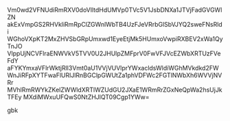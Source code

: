 Vm0wd2VFNUdiRmRXV0doVlltdHdUMVp0TVc5V1JsbDNXa1JTVjFadGVGWlZN
akExVmpGS2RHVkliRmRpClZGWnlWbTB4UzFJeVRrbGlSbVJYQ2sweFNsRldi
WGhoVXpKT2MxZHVSbGRpUmxwd1EyeEtjMk5HUmxoVwpiRXBEV2xWa1QyTnJO
VlppUjNCVFlraENWVkV5TVV0U2JHUlpZMFprV0FwVFJVcEZWbXRTUzFVeFdY
aFYKYmxaVFlrWktjRll3Vmt0aU1VVjVUVlprYWxacldsWldiWGhMVkdkd2FW
WnJiRFpXYTFwaFlURlJlRnBGClpGWUtZa1phVDFWc2FGTlNWbXh6WVVjNVRr
MVhlRmRWYkZKelZWWldXRTlWZUdGU2JXaE1WRmRrZGxNeQpWa2hsUjJkTFEy
MXdiMWxuUFQwS0NtZHJlQT09Cgp1YWw=

gbk